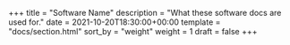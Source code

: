 +++
title = "Software Name"
description = "What these software docs are used for."
date = 2021-10-20T18:30:00+00:00
template = "docs/section.html"
sort_by = "weight"
weight = 1
draft = false
+++
